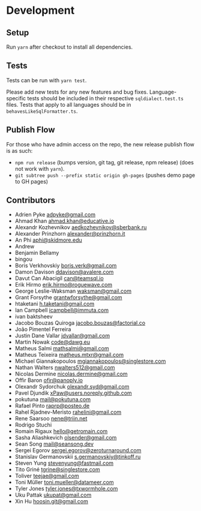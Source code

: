 # Development

## Setup

Run `yarn` after checkout to install all dependencies.

## Tests

Tests can be run with `yarn test`.

Please add new tests for any new features and bug fixes.
Language-specific tests should be included in their respective `sqldialect.test.ts` files.
Tests that apply to all languages should be in `behavesLikeSqlFormatter.ts`.

## Publish Flow

For those who have admin access on the repo, the new release publish flow is as such:

- `npm run release` (bumps version, git tag, git release, npm release) (does not work with `yarn`).
- `git subtree push --prefix static origin gh-pages` (pushes demo page to GH pages)

## Contributors

- Adrien Pyke <adpyke@gmail.com>
- Ahmad Khan <ahmad.khan@educative.io>
- Alexandr Kozhevnikov <aedkozhevnikov@sberbank.ru>
- Alexander Prinzhorn <alexander@prinzhorn.it>
- An Phi <aphi@skidmore.edu>
- Andrew
- Benjamin Bellamy
- bingou
- Boris Verkhovskiy <boris.verk@gmail.com>
- Damon Davison <ddavison@avalere.com>
- Davut Can Abacigil <can@teamsql.io>
- Erik Hirmo <erik.hirmo@roguewave.com>
- George Leslie-Waksman <waksman@gmail.com>
- Grant Forsythe <grantwforsythe@gmail.com>
- htaketani <h.taketani@gmail.com>
- Ian Campbell <icampbell@immuta.com>
- ivan baktsheev
- Jacobo Bouzas Quiroga <jacobo.bouzas@factorial.co>
- João Pimentel Ferreira
- Justin Dane Vallar <jdvallar@gmail.com>
- Martin Nowak <code@dawg.eu>
- Matheus Salmi <mathsalmi@gmail.com>
- Matheus Teixeira <matheus.mtxr@gmail.com>
- Michael Giannakopoulos <mgiannakopoulos@singlestore.com>
- Nathan Walters <nwalters512@gmail.com>
- Nicolas Dermine <nicolas.dermine@gmail.com>
- Offir Baron <ofir@panoply.io>
- Olexandr Sydorchuk <olexandr.syd@gmail.com>
- Pavel Djundik <xPaw@users.noreply.github.com>
- pokutuna <mail@pokutuna.com>
- Rafael Pinto <raprp@posteo.de>
- Rahel Rjadnev-Meristo <rahelini@gmail.com>
- Rene Saarsoo <nene@triin.net>
- Rodrigo Stuchi
- Romain Rigaux <hello@getromain.com>
- Sasha Aliashkevich <olsender@gmail.com>
- Sean Song <mail@seansong.dev>
- Sergei Egorov <sergei.egorov@zeroturnaround.com>
- Stanislav Germanovskii <s.germanovskiy@tinkoff.ru>
- Steven Yung <stevenyung@fastmail.com>
- Tito Griné <tgrine@singlestore.com>
- Toliver <teejae@gmail.com>
- Toni Müller <toni.mueller@datameer.com>
- Tyler Jones <tyler.jones@txwormhole.com>
- Uku Pattak <ukupat@gmail.com>
- Xin Hu <hoosin.git@gmail.com>
